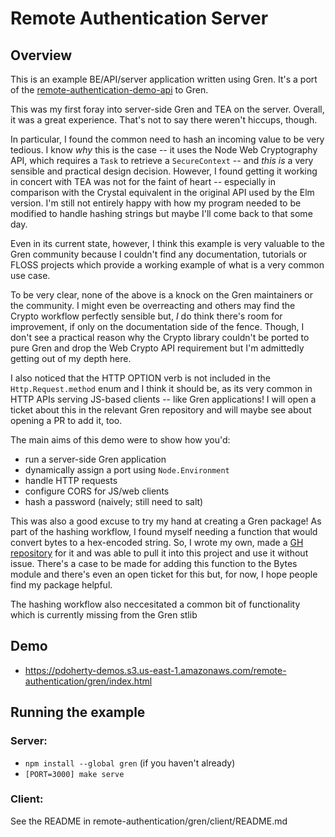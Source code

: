 # Remote Authentication Server

## Overview

This is an example BE/API/server application written using Gren. It's
a port of the [remote-authentication-demo-api](https://github.com/ethagnawl/remote-authentication-demo-api) to Gren.

This was my first foray into server-side Gren and TEA on the server. Overall,
it was a great experience. That's not to say there weren't hiccups, though.

In particular, I found the common need to hash an incoming value to be very
tedious. I know _why_ this is the case -- it uses the Node Web Cryptography API,
which requires a `Task` to retrieve a `SecureContext` -- and _this is_ a very
sensible and practical design decision. However, I found getting it working in
concert with TEA was not for the faint of heart -- especially in comparison
with the Crystal equivalent in the original API used by the Elm version. I'm
still not entirely happy with how my program needed to be modified to handle
hashing strings but maybe I'll come back to that some day.

Even in its current state, however, I think this example is very valuable to the
Gren community because I couldn't find any documentation, tutorials or FLOSS
projects which provide a working example of what is a very common use case.

To be very clear, none of the above is a knock on the Gren maintainers or the
community. I might even be overreacting and others may find the Crypto workflow
perfectly sensible but, _I_ do think there's room for improvement, if only on
the documentation side of the fence. Though, I don't see a practical reason why
the Crypto library couldn't be ported to pure Gren and drop the Web Crypto API
requirement but I'm admittedly getting out of my depth here.

I also noticed that the HTTP OPTION verb is not included in the
`Http.Request.method` enum and I think it should be, as its very common in HTTP
APIs serving JS-based clients -- like Gren applications! I will open a ticket
about this in the relevant Gren repository and will maybe see about opening a
PR to add it, too.

The main aims of this demo were to show how you'd:
- run a server-side Gren application
- dynamically assign a port using `Node.Environment`
- handle HTTP requests
- configure CORS for JS/web clients
- hash a password (naively; still need to salt)

This was also a good excuse to try my hand at creating a Gren package! As part
of the hashing workflow, I found myself needing a function that would convert
bytes to a hex-encoded string. So, I wrote my own, made a [GH repository](https://github.com/ethagnawl/gren-bytes-utils) for it
and was able to pull it into this project and use it without issue. There's a
case to be made for adding this function to the Bytes module and there's even an
open ticket for this but, for now, I hope people find my package helpful.

The hashing workflow also neccesitated a common bit of functionality which
is currently missing from the Gren stlib

## Demo
- https://pdoherty-demos.s3.us-east-1.amazonaws.com/remote-authentication/gren/index.html

## Running the example
### Server:
- `npm install --global gren` (if you haven't already)
- `[PORT=3000] make serve`

### Client:
See the README in remote-authentication/gren/client/README.md
